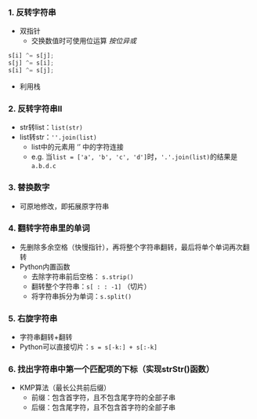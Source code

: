 ### 1. 反转字符串
- 双指针
	- 交换数值时可使用位运算 *按位异或*
```python
s[i] ^= s[j];
s[j] ^= s[i];
s[i] ^= s[j];
```
- 利用栈

### 2. 反转字符串II
- str转list：`list(str)`
- list转str：`''.join(list)`
	- list中的元素用 ‘’ 中的字符连接
	- e.g. 当`list = ['a', 'b', 'c', 'd']`时，`'.'.join(list)`的结果是 `a.b.d.c`

### 3. 替换数字
- 可原地修改，即拓展原字符串

### 4. 翻转字符串里的单词
- 先删除多余空格（快慢指针），再将整个字符串翻转，最后将单个单词再次翻转
- Python内置函数
	- 去除字符串前后空格： `s.strip()`
	- 翻转整个字符串：`s[ : : -1]` （切片）
	- 将字符串拆分为单词：`s.split()`

### 5. 右旋字符串
- 字符串翻转+翻转
- Python可以直接切片：`s = s[-k:] + s[:-k]`

### 6. 找出字符串中第一个匹配项的下标（实现strStr()函数）
- KMP算法（最长公共前后缀）
	- 前缀：包含首字符，且不包含尾字符的全部子串
	- 后缀：包含尾字符，且不包含首字符的全部子串




